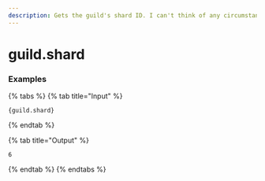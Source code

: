 ```yaml
---
description: Gets the guild's shard ID. I can't think of any circumstance where you would need this.
---
```


# guild.shard

### Examples

{% tabs %}
{% tab title="Input" %}
```text
{guild.shard}
```
{% endtab %}

{% tab title="Output" %}
```text
6
```
{% endtab %}
{% endtabs %}